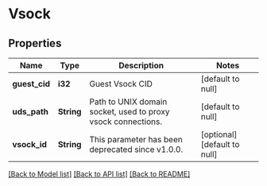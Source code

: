 # Vsock

## Properties
Name | Type | Description | Notes
------------ | ------------- | ------------- | -------------
**guest_cid** | **i32** | Guest Vsock CID | [default to null]
**uds_path** | **String** | Path to UNIX domain socket, used to proxy vsock connections. | [default to null]
**vsock_id** | **String** | This parameter has been deprecated since v1.0.0. | [optional] [default to null]

[[Back to Model list]](../README.md#documentation-for-models) [[Back to API list]](../README.md#documentation-for-api-endpoints) [[Back to README]](../README.md)


